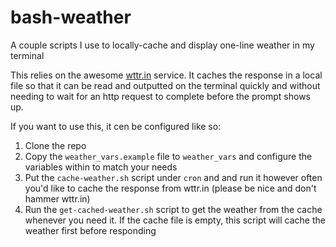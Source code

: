 # bash-weather
A couple scripts I use to locally-cache and display one-line weather in my terminal


This relies on the awesome [wttr.in](https://wttr.in) service.  It caches the response in a local file so that it can be read and outputted on the terminal quickly and without needing to wait for an http request to complete before the prompt shows up.

If you want to use this, it cen be configured like so:

1. Clone the repo
1. Copy the `weather_vars.example` file to `weather_vars` and configure the variables within to match your needs
1. Put the `cache-weather.sh` script under `cron` and and run it however often you'd like to cache the response from wttr.in (please be nice and don't hammer wttr.in)
1. Run the `get-cached-weather.sh` script to get the weather from the cache whenever you need it.  If the cache file is empty, this script will cache the weather first before responding
